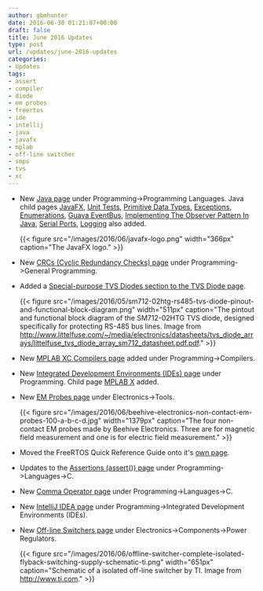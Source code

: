 ```yaml
---
author: gbmhunter
date: 2016-06-30 01:21:07+00:00
draft: false
title: June 2016 Updates
type: post
url: /updates/june-2016-updates
categories:
- Updates
tags:
- assert
- compiler
- diode
- em probes
- freertos
- ide
- intellij
- java
- javafx
- mplab
- off-line switcher
- smps
- tvs
- xc
---
```


* New [Java page](http://blog.mbedded.ninja/programming/languages/java) under Programming->Programming Languages. Java child pages [JavaFX](http://blog.mbedded.ninja/programming/languages/java/javafx), [Unit Tests](http://blog.mbedded.ninja/programming/languages/java/unit-tests), [Primitive Data Types](http://blog.mbedded.ninja/programming/languages/java/primitive-data-types), [Exceptions](http://blog.mbedded.ninja/programming/languages/java/exceptions), [Enumerations](http://blog.mbedded.ninja/programming/languages/java/enumerations), [Guava EventBus](http://blog.mbedded.ninja/programming/languages/java/guava-eventbus), [Implementing The Observer Pattern In Java](http://blog.mbedded.ninja/programming/languages/java/implementing-the-observer-pattern-in-java), [Serial Ports](http://blog.mbedded.ninja/programming/languages/java/serial-ports), [Logging](http://blog.mbedded.ninja/programming/languages/java/logging) also added.  

    {{< figure src="/images/2016/06/javafx-logo.png" width="366px" caption="The JavaFX logo."  >}}  

* New [CRCs (Cyclic Redundancy Checks) page](http://blog.mbedded.ninja/programming/general/crcs-cyclic-redundancy-checks) under Programming->General Programming.
* Added a [Special-purpose TVS Diodes section to the TVS Diode page](http://blog.mbedded.ninja/electronics/components/diodes/tvs-diodes#special-purpose-tvs-diodes).  

    {{< figure src="/images/2016/05/sm712-02htg-rs485-tvs-diode-pinout-and-functional-block-diagram.png" width="511px" caption="The pintout and functional block diagram of the SM712-02HTG TVS diode, designed specifically for protecting RS-485 bus lines. Image from http://www.littelfuse.com/~/media/electronics/datasheets/tvs_diode_arrays/littelfuse_tvs_diode_array_sm712_datasheet.pdf.pdf."  >}}  

* New [MPLAB XC Compilers page](http://blog.mbedded.ninja/programming/compilers/mplab-xc-compilers) added under Programming->Compilers.
* New [Integrated Development Environments (IDEs) page](http://blog.mbedded.ninja/programming/integrated-development-environments-ides) under Programming. Child page [MPLAB X](http://blog.mbedded.ninja/programming/integrated-development-environments-ides/mplab-x) added.
* New [EM Probes page](http://blog.mbedded.ninja/electronics/tools/em-probes) under Electronics->Tools.  

    {{< figure src="/images/2016/06/beehive-electronics-non-contact-em-probes-100-a-b-c-d.jpg" width="1379px" caption="The four non-contact EM probes made by Beehive Electronics. Three are for magnetic field measurement and one is for electric field measurement."  >}}  

* Moved the FreeRTOS Quick Reference Guide onto it's [own page](http://blog.mbedded.ninja/programming/operating-systems/freertos/freertos-quick-reference-guide).
* Updates to the [Assertions (assert()) page](http://blog.mbedded.ninja/programming/languages/c/assertions) under Programming->Languages->C.
* New [Comma Operator page](http://blog.mbedded.ninja/programming/languages/c/comma-operator) under Programming->Languages->C.
* New [IntelliJ IDEA page](http://blog.mbedded.ninja/programming/integrated-development-environments-ides/intellij-idea) under Programming->Integrated Development Environments (IDEs).
* New [Off-line Switchers page](http://blog.mbedded.ninja/electronics/components/power-regulators/off-line-switchers) under Electronics->Components->Power Regulators.  

    {{< figure src="/images/2016/06/offline-switcher-complete-isolated-flyback-switching-supply-schematic-ti.png" width="651px" caption="Schematic of a isolated off-line switcher by TI. Image from http://www.ti.com." >}}
